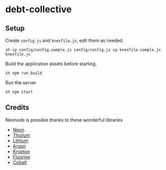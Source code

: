 # debt-collective

## Setup

Create `config.js` and `knexfile.js`, edit them as needed.

``sh
cp config/config.sample.js config/config.js
cp knexfile.sample.js knexfile.js
``

Build the application assets before starting.

``sh
npm run build
``

Run the server

``sh
npm start
``

## Credits

Neonode is possible thanks to these wonderful libraries

- [Neon][3]
- [Thulium][4]
- [Lithium][5]
- [Argon][6]
- [Krypton][9]
- [Fluorine][7]
- [Cobalt][8]

[3]: https://github.com/azendal/neon
[4]: https://github.com/freshout-dev/thulium
[5]: https://github.com/freshout-dev/lithium
[6]: https://github.com/sgarza/argon/tree/node-callback-convention
[7]: https://github.com/freshout-dev/fluorine
[8]: https://github.com/benbeltran/cobalt
[9]: https://github.com/sgarza/krypton`
